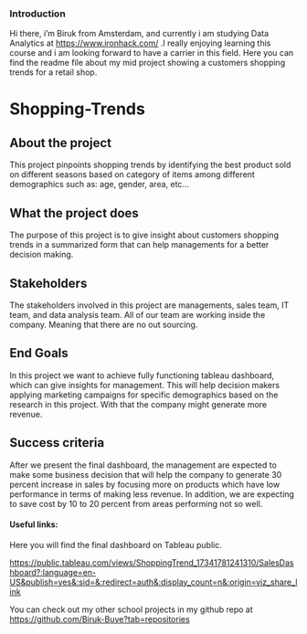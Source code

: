 ### Introduction
Hi there, i’m Biruk from Amsterdam, and currently i am studying Data Analytics at https://www.ironhack.com/ .I really enjoying learning this course and i am looking forward to have a carrier in this field. Here you can find the readme file about my mid project showing a customers shopping trends for a retail shop.

# Shopping-Trends
## About the project
This project pinpoints shopping trends by identifying the best product sold on different seasons based on category of items among different demographics such as: age, gender, area,  etc…

## What the project does
The purpose of this project is to give insight about customers shopping trends in a summarized form that can help managements for a better decision making.

## Stakeholders
The stakeholders involved in this project are managements, sales team, IT team, and data analysis team. All of our team are working inside the company. Meaning that there are no out sourcing.

## End Goals
In this project we want to achieve fully functioning tableau dashboard, which can give insights for management. This will help decision makers applying marketing campaigns for specific demographics based on the research in this project. With that the company might generate more revenue.


## Success criteria
After we present the final dashboard, the management are expected to make some business decision that will help the company to generate 30 percent increase in sales by focusing more on products which have low performance in terms of making less revenue. In addition, we are expecting to save cost by 10 to 20 percent from areas performing not so well.

#### Useful links:
Here you will find the final dashboard on Tableau public.

https://public.tableau.com/views/ShoppingTrend_17341781241310/SalesDashboard?:language=en-US&publish=yes&:sid=&:redirect=auth&:display_count=n&:origin=viz_share_link


You can check out my other school projects in my github repo at https://github.com/Biruk-Buye?tab=repositories 

